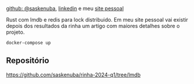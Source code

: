 [github: @saskenuba](https://github.com/saskenuba), [linkedin](https://www.linkedin.com/in/martinmariano/) e meu [site pessoal](https://martinmariano.com)

Rust com lmdb e redis para lock distribuido. Em meu site pessoal vai existir depois dos resultados da rinha um artigo com maiores detalhes sobre o projeto.

```console
docker-compose up
```

## Repositório

https://github.com/saskenuba/rinha-2024-q1/tree/lmdb
